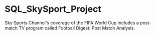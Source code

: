 # SQL_SkySport_Project
Sky Sports Channel's coverage of the FIFA World Cup includes a post-match TV program called Football Digest: Post Match Analysis.
